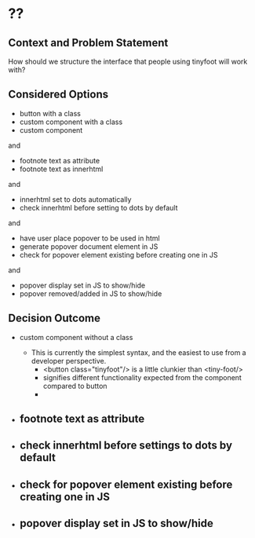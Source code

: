 # ??

## Context and Problem Statement

How should we structure the interface that people using tinyfoot will work with?

## Considered Options

* button with a class
* custom component with a class
* custom component

and 

* footnote text as attribute
* footnote text as innerhtml

and 
* innerhtml set to dots automatically
* check innerhtml before setting to dots by default

and 

* have user place popover to be used in html
* generate popover document element in JS
* check for popover element existing before creating one in JS

and 

* popover display set in JS to show/hide
* popover removed/added in JS to show/hide

## Decision Outcome

- custom component without a class
    - This is currently the simplest syntax, and the easiest to use from a developer perspective. 
        - \<button class="tinyfoot"/> is a little clunkier than \<tiny-foot/>
        - signifies different functionality expected from the component compared to button
        - 

- footnote text as attribute
    - 

- check innerhtml before settings to dots by default
    - 

- check for popover element existing before creating one in JS
    - 

- popover display set in JS to show/hide
    - 




